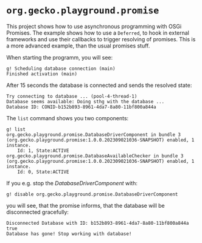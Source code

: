 # `org.gecko.playground.promise`

This project shows how to use asynchronous programming with OSGi Promises. The example shows how to use a `Deferred`, to hook in external frameworks and use their callbacks to trigger resolving of promises. This is a more advanced example, than the usual promises stuff. 

When starting the programm, you will see:

```
g! Scheduling database connection (main)
Finished activation (main)
```

After 15 seconds the database is connected and sends the resolved state:

```
Try connecting to database ... (pool-4-thread-1)
Database seems available: Doing sthg with the database ...
Database ID: CONID-b152b893-8961-4da7-8a80-11bf800a844a
```

The `list` command shows you two components:

```
g! list
org.gecko.playground.promise.DatabaseDriverComponent in bundle 3 (org.gecko.playground.promise:1.0.0.202309021036-SNAPSHOT) enabled, 1 instance.
    Id: 1, State:ACTIVE
org.gecko.playground.promise.DatabaseAvailableChecker in bundle 3 (org.gecko.playground.promise:1.0.0.202309021036-SNAPSHOT) enabled, 1 instance.
    Id: 0, State:ACTIVE
```



If you e.g. stop the *DatabaseDriverComponent* with:

```
g! disable org.gecko.playground.promise.DatabaseDriverComponent 
```

you will see, that the promise informs, that the database will be disconnected gracefully:

```
Disconnected Database with ID: b152b893-8961-4da7-8a80-11bf800a844a
true
Database has gone! Stop working with database!
```



